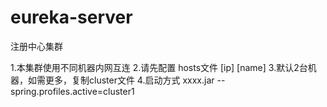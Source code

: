 # eureka-server
注册中心集群

1.本集群使用不同机器内网互连
2.请先配置 hosts文件 [ip] [name]
3.默认2台机器，如需更多，复制cluster文件
4.启动方式 xxxx.jar --spring.profiles.active=cluster1 

